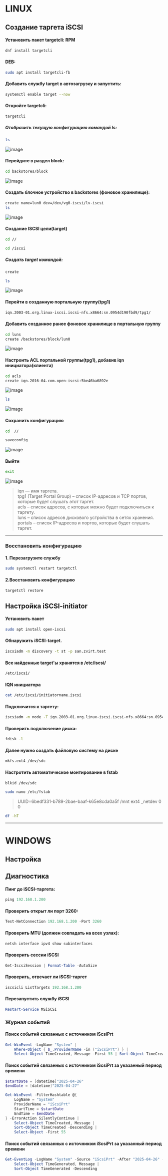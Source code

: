 # LINUX

## Создание таргета iSCSI

#### Установить пакет targetcli: RPM
```bash
dnf install targetcli
```
#### DEB:
```bash
sudo apt install targetcli-fb
```

#### Добавить службу target в автозагрузку и запустить:
```bash
systemctl enable target --now
```

#### Откройте targetcli:
```bash
targetcli
```

##### Отобразить текущую конфигурацию командой ls: 
```bash
ls
```
![image](https://github.com/user-attachments/assets/1a394873-432a-4eae-a442-3a6715d6b721)


#### Перейдите в раздел block:
```bash
cd backstores/block
```
![image](https://github.com/user-attachments/assets/09933fba-ca70-4bb0-aadf-a859be599cf7)


#### Создать блочное устройство в backstores (фоновое хранилище):
```bash
create name=lun0 dev=/dev/vg0-iscsi/lv-iscsi
ls
```
![image](https://github.com/user-attachments/assets/e55326d5-ec67-4f88-ad90-5d124719efb4)


#### Создание ISCSI цели(target)
```bash
cd //
```
```bash
cd /iscsi
```
##### Создать target командой:
```bash
create
```
```bash
ls
```
![image](https://github.com/user-attachments/assets/c295dd86-2a9a-4629-87b7-27b6de29de38)


#### Перейти в созданную портальную группу(tpg1)
```bash
iqn.2003-01.org.linux-iscsi.iscsi-nfs.x8664:sn.0954d190fbd9/tpg1/
```

#### Добавить созданное ранее фоновое хранилище в портальную группу
```bash
cd luns
create /backstores/block/lun0
```
![image](https://github.com/user-attachments/assets/dff2e610-31ef-4ca7-aef1-aa90f413387f)

#### Настроить ACL портальной группы(tpg1), добавив iqn инициатора(клиента)
```bash
cd acls
create iqn.2016-04.com.open-iscsi:5be46ba6892e
```
![image](https://github.com/user-attachments/assets/0fe5f5c6-a7a4-4641-9ccf-3cf3dd04632d)
```bash
ls
```
![image](https://github.com/user-attachments/assets/2a14d41b-4b56-4e0e-bad6-f3f5776809d6)


#### Сохранить конфигурацию
```bash
cd  //
```
```bash
saveconfig 
```
![image](https://github.com/user-attachments/assets/22f8f1ca-09e6-4eaf-9bc4-d47ab8cd8ebe)


#### Выйти
```bash
exit 
```
![image](https://github.com/user-attachments/assets/58b2b9a9-d5c6-4ef4-9ce3-60861386eaf5)


> iqn — имя таргета.  
> tpg1 (Target Portal Group) – список IP-адресов и TCP портов, которые будет слушать этот таргет.  
> acls – список адресов, с которых можно будет подключиться к таргету.  
> luns – список адресов дискового устройства в сетях хранения.  
> portals – список IP-адресов и портов, которые будет слушать таргет.  


----

### Восстановить конфигурацию
#### 1. Перезагрузите службу
```bash
sudo systemctl restart targetctl
```

#### 2.Восстановить конфигурацию
```bash
targetctl restore
```

## Настройка iSCSI-initiator
#### Установить пакет
```bash
sudo apt install open-iscsi
```

#### Обнаружить iSCSI-target.
```bash
iscsiadm -m discovery -t st -p san.zvirt.test
```

#### Все найденные target'ы хранятся в /etc/iscsi/
```bash
/etc/iscsi/
```

#### IQN инициатора
```bash
cat /etc/iscsi/initiatorname.iscsi
```

#### Подключится к таргету:
```bash
iscsiadm -m node -T iqn.2003-01.org.linux-iscsi.iscsi-nfs.x8664:sn.0954d190fbd9 -p san.zvirt.test -l 
```

#### Проверить подключение диска:
```bash
fdisk -l
```

#### Далее нужно создать файловую систему на диске
```bash
mkfs.ext4 /dev/sdс
```

#### Настротить автоматическое монтирование в fstab
```bash
blkid /dev/sdc
````
```bash
sudo nano /etc/fstab
````
> UUID=6bedf331-b789-2bae-baaf-k65e8cda0a5f /mnt ext4 _netdev 0 0

```bash
df -hT
```


----

# WINDOWS
## Настройка



## Диагностика

#### Пинг до iSCSI-таргета:
```powershell
ping 192.168.1.200
```

#### Проверить открыт ли порт 3260:
```powershell
Test-NetConnection 192.168.1.200 -Port 3260
```

#### Проверить MTU (должен совпадать на всех узлах):
```powershell
netsh interface ipv4 show subinterfaces
```

#### Проверить сессии iSCSI
```powershell
Get-IscsiSession | Format-Table -AutoSize
```

#### Проверить, отвечает ли iSCSI-таргет
```powershell
iscsicli ListTargets 192.168.1.200
```

#### Перезапустить службу iSCSI
```powershell
Restart-Service MSiSCSI
```

### Журнал событий

#### Поиск событий связанных с источником iScsiPrt
```powershell
Get-WinEvent -LogName "System" | 
    Where-Object { $_.ProviderName -in ("iScsiPrt") } | 
    Select-Object TimeCreated, Message -First 55 | Sort-Object TimeCreated -Descending
```

#### Поиск событий связанных с источником iScsiPrt за указанный период времени
```powershell
$startDate = [datetime]"2025-04-26"
$endDate = [datetime]"2025-04-27"

Get-WinEvent -FilterHashtable @{
    LogName = "System"
    ProviderName = "iScsiPrt"
    StartTime = $startDate
    EndTime = $endDate
} -ErrorAction SilentlyContinue | 
    Select-Object TimeCreated, Message | 
    Sort-Object TimeCreated -Descending | 
    Select-Object -First 55
```

#### Поиск событий связанных с источником iScsiPrt за указанный период времени
```powershell
Get-EventLog -LogName "System" -Source "iScsiPrt" -After "2025-04-26" -Before "2025-04-27" | 
    Select-Object TimeGenerated, Message | 
    Sort-Object TimeGenerated -Descending
```

